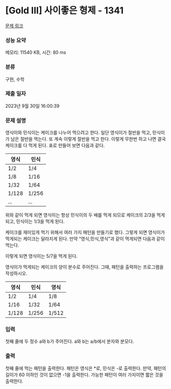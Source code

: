 # [Gold III] 사이좋은 형제 - 1341 

[문제 링크](https://www.acmicpc.net/problem/1341) 

### 성능 요약

메모리: 11540 KB, 시간: 80 ms

### 분류

구현, 수학

### 제출 일자

2023년 9월 30일 16:00:39

### 문제 설명

<p>영식이와 민식이는 케이크를 나누어 먹으려고 한다. 일단 영식이가 절반을 먹고, 민식이가 남은 절반을 먹는다. 또 계속 이렇게 절반을 먹고 한다. 이렇게 무한번 하고 나면 결국 케이크를 다 먹게 된다. 표로 만들어 보면 다음과 같다.</p>

<table class="table table-bordered table-center-20">
	<thead>
		<tr>
			<th>영식</th>
			<th>민식</th>
		</tr>
	</thead>
	<tbody>
		<tr>
			<td>1/2</td>
			<td>1/4</td>
		</tr>
		<tr>
			<td>1/8</td>
			<td>1/16</td>
		</tr>
		<tr>
			<td>1/32</td>
			<td>1/64</td>
		</tr>
		<tr>
			<td>1/128</td>
			<td>1/256</td>
		</tr>
		<tr>
			<td>...</td>
			<td>...</td>
		</tr>
	</tbody>
</table>

<p>위와 같이 먹게 되면 영식이는 항상 민식이의 두 배를 먹게 되므로 케이크의 2/3을 먹게 되고, 민식이는 1/3을 먹게 된다.</p>

<p>케이크를 재미있게 먹기 위해서 여러 가지 패턴을 만들기로 했다. 그렇게 되면 영식이가 먹게되는 케이크는 달라지게 된다. 만약 “영식,민식,영식”과 같이 먹게되면 다음과 같이 먹는다.</p>

<p>이렇게 되면 영식이는 5/7을 먹게 된다.</p>

<p>영식이가 먹게되는 케이크의 양이 분수로 주어진다. 그때, 패턴을 출력하는 프로그램을 작성하시오.</p>

<table class="table table-bordered table-center-30">
	<thead>
		<tr>
			<th>영식</th>
			<th>민식</th>
			<th>영식</th>
		</tr>
	</thead>
	<tbody>
		<tr>
			<td>1/2</td>
			<td>1/4</td>
			<td>1/8</td>
		</tr>
		<tr>
			<td>1/16</td>
			<td>1/32</td>
			<td>1/64</td>
		</tr>
		<tr>
			<td>1/128</td>
			<td>1/256</td>
			<td>1/512</td>
		</tr>
	</tbody>
</table>

### 입력 

 <p>첫째 줄에 두 정수 a와 b가 주어진다. a와 b는 a/b에서 분자와 분모다.</p>

### 출력 

 <p>첫째 줄에 먹는 패턴을 출력한다. 패턴은 영식은 *로, 민식은 -로 출력한다. 만약, 패턴의 길이가 60 이하인 것이 없으면 -1을 출력한다. 가능한 패턴이 여러 가지이면 짧은 것을 출력한다.</p>

